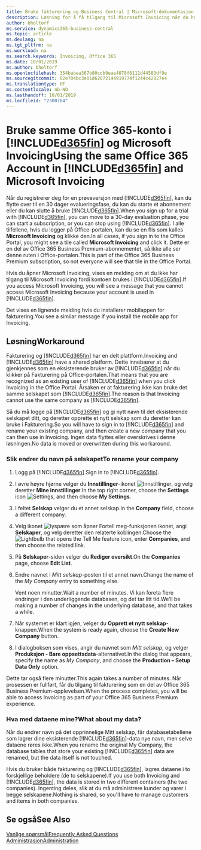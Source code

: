```yaml
---
title: Bruke fakturering og Business Central | Microsoft-dokumentasjon
description: Løsning for å få tilgang til Microsoft Invoicing når du har registrert deg for Dynamics 365 Business Central.
author: bholtorf
ms.service: dynamics365-business-central
ms.topic: article
ms.devlang: na
ms.tgt_pltfrm: na
ms.workload: na
ms.search.keywords: Invoicing, Office 365
ms.date: 10/01/2019
ms.author: bholtorf
ms.openlocfilehash: 354babea367b80cdb0eae4078f6111d44583df9e
ms.sourcegitcommit: 02e704bc3e01d62072144919774f1244c42827e4
ms.translationtype: HT
ms.contentlocale: nb-NO
ms.lasthandoff: 10/01/2019
ms.locfileid: "2300764"
---
```

# <a name="using-the-same-office-365-account-in-included365finincludesd365fin_long_mdmd-and-microsoft-invoicing"></a><span data-ttu-id="4722e-103">Bruke samme Office 365-konto i [!INCLUDE[d365fin](includes/d365fin_long_md.md)] og Microsoft Invoicing</span><span class="sxs-lookup"><span data-stu-id="4722e-103">Using the same Office 365 Account in [!INCLUDE[d365fin](includes/d365fin_long_md.md)] and Microsoft Invoicing</span></span>
<span data-ttu-id="4722e-104">Når du registrerer deg for en prøveversjon med [!INCLUDE[d365fin](includes/d365fin_md.md)], kan du flytte over til en 30 dager evalueringsfase, du kan du starte et abonnement eller du kan slutte å bruke [!INCLUDE[d365fin](includes/d365fin_md.md)].</span><span class="sxs-lookup"><span data-stu-id="4722e-104">When you sign up for a trial with [!INCLUDE[d365fin](includes/d365fin_md.md)], you can move to a 30-day evaluation phase, you can start a subscription, or you can stop using [!INCLUDE[d365fin](includes/d365fin_md.md)].</span></span> <span data-ttu-id="4722e-105">I alle tilfellene, hvis du logger på Office-portalen, kan du se en flis som kalles **Microsoft Invoicing** og klikke den.</span><span class="sxs-lookup"><span data-stu-id="4722e-105">In all cases, if you sign in to the Office Portal, you might see a tile called **Microsoft Invoicing** and click it.</span></span> <span data-ttu-id="4722e-106">Dette er en del av Office 365 Business Premium-abonnementet, så ikke alle ser denne ruten i Office-portalen.</span><span class="sxs-lookup"><span data-stu-id="4722e-106">This is part of the Office 365 Business Premium subscription, so not everyone will see that tile in the Office Portal.</span></span>  

<span data-ttu-id="4722e-107">Hvis du åpner Microsoft Invoicing, vises en melding om at du ikke har tilgang til Microsoft Invoicing fordi kontoen brukes i [!INCLUDE[d365fin](includes/d365fin_md.md)].</span><span class="sxs-lookup"><span data-stu-id="4722e-107">If you access Microsoft Invoicing, you will see a message that you cannot access Microsoft Invoicing because your account is used in [!INCLUDE[d365fin](includes/d365fin_md.md)].</span></span>  

<span data-ttu-id="4722e-108">Det vises en lignende melding hvis du installerer mobilappen for fakturering.</span><span class="sxs-lookup"><span data-stu-id="4722e-108">You see a similar message if you install the mobile app for Invoicing.</span></span>  

## <a name="workaround"></a><span data-ttu-id="4722e-109">Løsning</span><span class="sxs-lookup"><span data-stu-id="4722e-109">Workaround</span></span>
<span data-ttu-id="4722e-110">Fakturering og [!INCLUDE[d365fin](includes/d365fin_md.md)] har en delt plattform.</span><span class="sxs-lookup"><span data-stu-id="4722e-110">Invoicing and [!INCLUDE[d365fin](includes/d365fin_md.md)] have a shared platform.</span></span> <span data-ttu-id="4722e-111">Dette innebærer at du gjenkjennes som en eksisterende bruker av [!INCLUDE[d365fin](includes/d365fin_md.md)] når du klikker på Fakturering på Office-portalen.</span><span class="sxs-lookup"><span data-stu-id="4722e-111">That means that you are recognized as an existing user of [!INCLUDE[d365fin](includes/d365fin_md.md)] when you click Invoicing in the Office Portal.</span></span> <span data-ttu-id="4722e-112">Årsaken er at fakturering ikke kan bruke det samme selskapet som [!INCLUDE[d365fin](includes/d365fin_md.md)].</span><span class="sxs-lookup"><span data-stu-id="4722e-112">The reason is that Invoicing cannot use the same company as [!INCLUDE[d365fin](includes/d365fin_md.md)].</span></span>  

<span data-ttu-id="4722e-113">Så du må logge på [!INCLUDE[d365fin](includes/d365fin_md.md)] og gi nytt navn til det eksisterende selskapet ditt, og deretter opprette et nytt selskap som du deretter kan bruke i Fakturering.</span><span class="sxs-lookup"><span data-stu-id="4722e-113">So you will have to sign in to [!INCLUDE[d365fin](includes/d365fin_md.md)] and rename your existing company, and then create a new company that you can then use in Invoicing.</span></span> <span data-ttu-id="4722e-114">Ingen data flyttes eller overskrives i denne løsningen.</span><span class="sxs-lookup"><span data-stu-id="4722e-114">No data is moved or overwritten during this workaround.</span></span>

### <a name="to-rename-your-company"></a><span data-ttu-id="4722e-115">Slik endrer du navn på selskapet</span><span class="sxs-lookup"><span data-stu-id="4722e-115">To rename your company</span></span>
1. <span data-ttu-id="4722e-116">Logg på [!INCLUDE[d365fin](includes/d365fin_md.md)].</span><span class="sxs-lookup"><span data-stu-id="4722e-116">Sign in to [!INCLUDE[d365fin](includes/d365fin_md.md)].</span></span>
2. <span data-ttu-id="4722e-117">I øvre høyre hjørne velger du **Innstillinger**-ikonet ![Innstillinger](media/ui-experience/settings_icon_small.png "Innstillinger-ikonet for rollesenter"), og velg deretter **Mine innstillinger**.</span><span class="sxs-lookup"><span data-stu-id="4722e-117">In the top right corner, choose the **Settings** icon ![Settings](media/ui-experience/settings_icon_small.png "Settings icon for role center"), and then choose **My Settings**.</span></span>
3. <span data-ttu-id="4722e-118">I feltet **Selskap** velger du et annet selskap.</span><span class="sxs-lookup"><span data-stu-id="4722e-118">In the **Company** field, choose a different company.</span></span>
4. <span data-ttu-id="4722e-119">Velg ikonet ![lyspære som åpner Fortell meg-funksjonen](media/ui-search/search_small.png "Fortell hva du vil gjøre") ikonet, angi **Selskaper**, og velg deretter den relaterte koblingen.</span><span class="sxs-lookup"><span data-stu-id="4722e-119">Choose the ![Lightbulb that opens the Tell Me feature](media/ui-search/search_small.png "Tell me what you want to do") icon, enter **Companies**, and then choose the related link.</span></span>  
5. <span data-ttu-id="4722e-120">På **Selskaper**-siden velger du **Rediger oversikt**.</span><span class="sxs-lookup"><span data-stu-id="4722e-120">On the **Companies** page, choose **Edit List**.</span></span>  
6. <span data-ttu-id="4722e-121">Endre navnet i *Mitt selskap*-posten til et annet navn.</span><span class="sxs-lookup"><span data-stu-id="4722e-121">Change the name of the *My Company* entry to something else.</span></span>  

    <span data-ttu-id="4722e-122">Vent noen minutter.</span><span class="sxs-lookup"><span data-stu-id="4722e-122">Wait a number of minutes.</span></span> <span data-ttu-id="4722e-123">Vi kan foreta flere endringer i den underliggende databasen, og det tar litt tid.</span><span class="sxs-lookup"><span data-stu-id="4722e-123">We’ll be making a number of changes in the underlying database, and that takes a while.</span></span>
7.  <span data-ttu-id="4722e-124">Når systemet er klart igjen, velger du **Opprett et nytt selskap**-knappen.</span><span class="sxs-lookup"><span data-stu-id="4722e-124">When the system is ready again, choose the **Create New Company** button.</span></span>  
8.  <span data-ttu-id="4722e-125">I dialogboksen som vises, angir du navnet som *Mitt selskap*, og velger **Produksjon - Bare oppsettsdata**-alternativet.</span><span class="sxs-lookup"><span data-stu-id="4722e-125">In the dialog that appears, specify the name as *My Company*, and choose the **Production – Setup Data Only** option.</span></span>  

<span data-ttu-id="4722e-126">Dette tar også flere minutter.</span><span class="sxs-lookup"><span data-stu-id="4722e-126">This again takes a number of minutes.</span></span> <span data-ttu-id="4722e-127">Når prosessen er fullført, får du tilgang til fakturering som en del av Office 365 Business Premium-opplevelsen.</span><span class="sxs-lookup"><span data-stu-id="4722e-127">When the process completes, you will be able to access Invoicing as part of your Office 365 Business Premium experience.</span></span>  

### <a name="what-about-my-data"></a><span data-ttu-id="4722e-128">Hva med dataene mine?</span><span class="sxs-lookup"><span data-stu-id="4722e-128">What about my data?</span></span>
<span data-ttu-id="4722e-129">Når du endrer navn på det opprinnelige Mitt selskap, får databasetabellene som lagrer dine eksisterende [!INCLUDE[d365fin](includes/d365fin_md.md)]-data nye navn, men selve dataene røres ikke.</span><span class="sxs-lookup"><span data-stu-id="4722e-129">When you rename the original My Company, the database tables that store your existing [!INCLUDE[d365fin](includes/d365fin_md.md)] data are renamed, but the data itself is not touched.</span></span>  

<span data-ttu-id="4722e-130">Hvis du bruker både fakturering og [!INCLUDE[d365fin](includes/d365fin_md.md)], lagres dataene i to forskjellige beholdere (de to selskapene).</span><span class="sxs-lookup"><span data-stu-id="4722e-130">If you use both Invoicing and [!INCLUDE[d365fin](includes/d365fin_md.md)], the data is stored in two different containers (the two companies).</span></span> <span data-ttu-id="4722e-131">Ingenting deles, slik at du må administrere kunder og varer i begge selskapene.</span><span class="sxs-lookup"><span data-stu-id="4722e-131">Nothing is shared, so you'll have to manage customers and items in both companies.</span></span>  

## <a name="see-also"></a><span data-ttu-id="4722e-132">Se også</span><span class="sxs-lookup"><span data-stu-id="4722e-132">See Also</span></span>
[<span data-ttu-id="4722e-133">Vanlige spørsmål</span><span class="sxs-lookup"><span data-stu-id="4722e-133">Frequently Asked Questions</span></span>](across-faq.md)  
[<span data-ttu-id="4722e-134">Administrasjon</span><span class="sxs-lookup"><span data-stu-id="4722e-134">Administration</span></span>](admin-setup-and-administration.md)  
